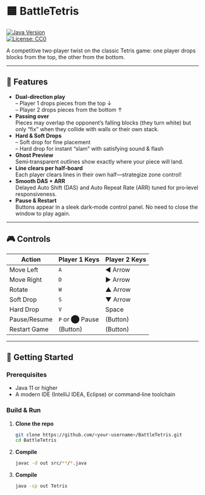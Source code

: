 # 🟦 BattleTetris

[![Java Version](https://img.shields.io/badge/Java-11%2B-blue)](https://www.oracle.com/java/)  
[![License: CC0](https://img.shields.io/badge/License-CC0-lightgrey)](LICENSE)

A competitive two‑player twist on the classic Tetris game: one player drops blocks from the top, the other from the bottom.

---

## 🎯 Features

- **Dual‐direction play**  
  – Player 1 drops pieces from the top ↓  
  – Player 2 drops pieces from the bottom ↑  
- **Passing over**  
  Pieces may overlap the opponent’s falling blocks (they turn white) but only “fix” when they collide with walls or their own stack.  
- **Hard & Soft Drops**  
  – Soft drop for fine placement  
  – Hard drop for instant “slam” with satisfying sound & flash  
- **Ghost Preview**  
  Semi‑transparent outlines show exactly where your piece will land.  
- **Line clears per half‑board**  
  Each player clears lines in their own half—strategize zone control!  
- **Smooth DAS + ARR**  
  Delayed Auto Shift (DAS) and Auto Repeat Rate (ARR) tuned for pro‑level responsiveness.  
- **Pause & Restart**  
  Buttons appear in a sleek dark‑mode control panel. No need to close the window to play again.

---

## 🎮 Controls

| Action       | Player 1 Keys   | Player 2 Keys    |
|--------------|-----------------|------------------|
| Move Left    | `A`             | ◀️ Arrow         |
| Move Right   | `D`             | ▶️ Arrow         |
| Rotate       | `W`             | ▲ Arrow         |
| Soft Drop    | `S`             | ▼ Arrow         |
| Hard Drop    | `V`             | Space           |
| Pause/Resume | `P` or ⬤ Pause  | (Button)        |
| Restart Game | (Button)        | (Button)        |

---

## 🚀 Getting Started

### Prerequisites

- Java 11 or higher  
- A modern IDE (IntelliJ IDEA, Eclipse) or command‑line toolchain

### Build & Run

1. **Clone the repo**  
   ```bash
   git clone https://github.com/<your‑username>/BattleTetris.git
   cd BattleTetris

2. **Compile**  
    ```bash
    javac -d out src/**/*.java

3. **Compile**  
    ```bash
    java -cp out Tetris
